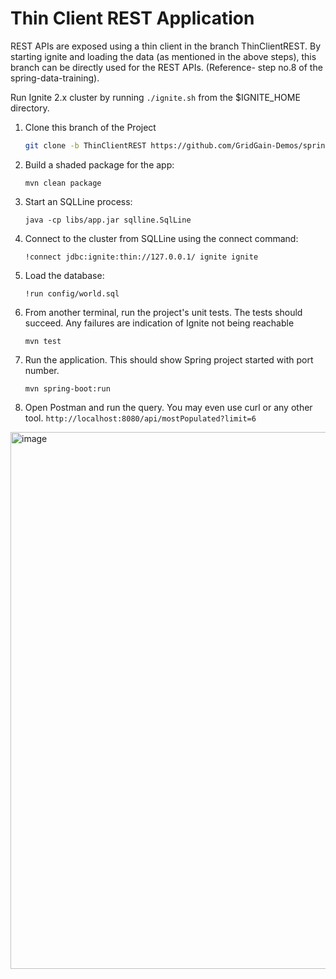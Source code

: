 # Thin Client REST Application
REST APIs are exposed using a thin client in the branch ThinClientREST. By starting ignite and loading the data (as mentioned in the above steps), this branch can be directly used for the REST APIs. 
(Reference- step no.8 of the spring-data-training).

Run Ignite 2.x cluster by running ```./ignite.sh``` from the $IGNITE_HOME directory.

  1. Clone this branch of the Project

      ```bash
      git clone -b ThinClientREST https://github.com/GridGain-Demos/spring-data-training.git
      ```
      
  2. Build a shaded package for the app:
      ```shell script
      mvn clean package
      ```

  3. Start an SQLLine process:

      ```shell script
      java -cp libs/app.jar sqlline.SqlLine
      ```

  4. Connect to the cluster from SQLLine using the connect command:

      ```shell script
      !connect jdbc:ignite:thin://127.0.0.1/ ignite ignite
      ```

  5. Load the database:

      ```shell script
      !run config/world.sql
      ```
      
  6. From another terminal, run the project's unit tests. The tests should succeed. Any failures are indication of Ignite not being reachable

      ```shell script
      mvn test
      ```      
  7. Run the application. This should show Spring project started with port number.

      ```shell script
      mvn spring-boot:run
      ```
  8. Open Postman and run the query. You may even use curl or any other tool.
    ```
      http://localhost:8080/api/mostPopulated?limit=6
    ```   


<img width="859" alt="image" src="https://github.com/user-attachments/assets/fdfde605-9194-4ad0-b378-73be0cedda23" />

